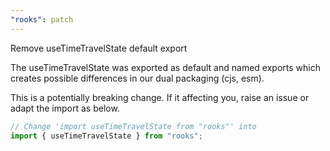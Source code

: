 ```yaml
---
"rooks": patch
---
```


Remove useTimeTravelState default export

The useTimeTravelState was exported as default and named exports which
creates possible differences in our dual packaging (cjs, esm). 

This is a potentially breaking change. If it affecting you, raise an issue or
adapt the import as below.

```typescript
// Change 'import useTimeTravelState from "rooks"' into
import { useTimeTravelState } from "rooks";
```